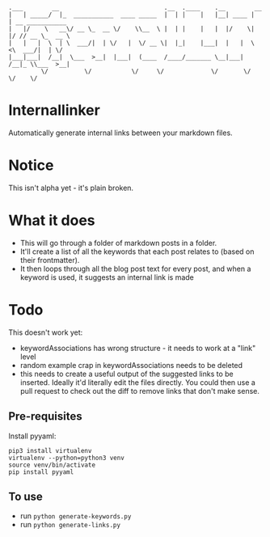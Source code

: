 ```
.___        __                             .__  .____    .__        __                 
|   | _____/  |_  ___________  ____ _____  |  | |    |   |__| ____ |  | __ ___________ 
|   |/    \   __\/ __ \_  __ \/    \\__  \ |  | |    |   |  |/    \|  |/ // __ \_  __ \
|   |   |  \  | \  ___/|  | \/   |  \/ __ \|  |_|    |___|  |   |  \    <\  ___/|  | \/
|___|___|  /__|  \___  >__|  |___|  (____  /____/_______ \__|___|  /__|_ \\___  >__|   
         \/          \/           \/     \/             \/       \/     \/    \/              
```
# Internallinker

Automatically generate internal links between your markdown files.

# Notice

This isn't alpha yet - it's plain broken.

# What it does

* This will go through a folder of markdown posts in a folder.
* It'll create a list of all the keywords that each post relates to (based on their frontmatter).
* It then loops through all the blog post text for every post, and when a keyword is used, it suggests an internal link is made

# Todo

This doesn't work yet:

* keywordAssociations has wrong structure - it needs to work at a "link" level
* random example crap in keywordAssociations needs to be deleted
* this needs to create a useful output of the suggested links to be inserted. Ideally it'd literally edit the files directly. You could then use a pull request to check out the diff to remove links that don't make sense.


## Pre-requisites

Install pyyaml:

```
pip3 install virtualenv
virtualenv --python=python3 venv
source venv/bin/activate
pip install pyyaml
```

## To use

- run `python generate-keywords.py`
- run `python generate-links.py`